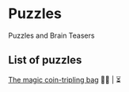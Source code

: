 # Puzzles

Puzzles and Brain Teasers

## List of puzzles

[The magic coin-tripling bag](/The%20magic%20coin-tripling%20bag/README.md) 🧠🧠 | ⏳
